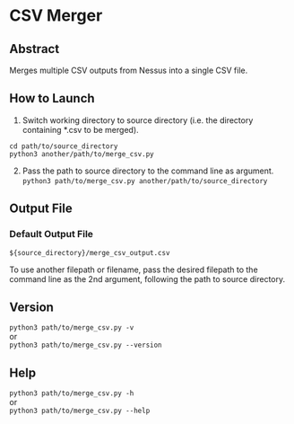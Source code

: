 # CSV Merger

## Abstract
Merges multiple CSV outputs from Nessus into a single CSV file.

## How to Launch
1. Switch working directory to source directory (i.e. the directory containing *.csv to be merged).
```
cd path/to/source_directory
python3 another/path/to/merge_csv.py
```

2. Pass the path to source directory to the command line as argument.
`python3 path/to/merge_csv.py another/path/to/source_directory`

## Output File
### Default Output File
`${source_directory}/merge_csv_output.csv`

To use another filepath or filename, pass the desired filepath to the command line as the 2nd argument, following the path to source directory.

## Version
`python3 path/to/merge_csv.py -v`  
or  
`python3 path/to/merge_csv.py --version`  

## Help
`python3 path/to/merge_csv.py -h`  
or  
`python3 path/to/merge_csv.py --help`  
